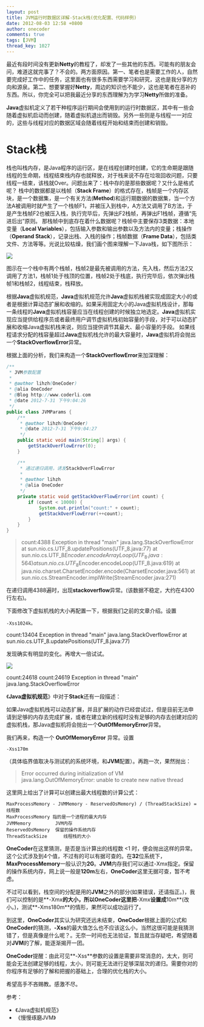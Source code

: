 ```yaml
---
layout: post
title: JVM运行时数据区详解-Stack栈(优化配置、代码样例)
date: 2012-08-03 12:58 +0800
author: onecoder
comments: true
tags: [JVM]
thread_key: 1027
---
```

最近有段时间没有更新**Netty**的教程了，却发了一些其他的东西。可能有的朋友会问，难道这就完事了？不会的。两方面原因。第一、笔者也是需要工作的人，自然要完成好工作中的任务，这里面也有很多东西需要学习和研究，这也是我分享的方向和源泉。第二、想要掌握好**Netty**，周边的知识也不能少，这也是笔者在恶补的东西。所以，你完全可以把我最近分享的东西理解为为学习**Netty**所做的准备。

**Java**虚拟机定义了若干种程序运行期间会使用到的运行时数据区，其中有一些会随着虚拟机启动而创建，随着虚拟机退出而销毁。另外一些则是与线程一一对应的，这些与线程对应的数据区域会随着线程开始和结束而创建和销毁。

# Stack栈
栈也叫栈内存，是Java程序的运行区，是在线程创建时创建，它的生命期是跟随线程的生命期，线程结束栈内存也就释放，对于栈来说不存在垃圾回收问题，只要线程一结束，该栈就Over。问题出来了：栈中存的是那些数据呢？又什么是格式呢？
栈中的数据都是以栈帧（**Stack Frame**）的格式存在，栈帧是一个内存区块，是一个数据集，是一个有关方法(**Method**)和运行期数据的数据集，当一个方法A被调用时就产生了一个栈帧F1，并被压入到栈中，A方法又调用了B方法，于是产生栈帧F2也被压入栈，执行完毕后，先弹出F2栈帧，再弹出F1栈帧，遵循“先进后出”原则。
那栈帧中到底存在着什么数据呢？栈帧中主要保存3类数据：本地变量（**Local Variables**），包括输入参数和输出参数以及方法内的变量；栈操作（**Operand Stack**），记录出栈、入栈的操作；栈帧数据（**Frame Data**），包括类文件、方法等等。光说比较枯燥，我们画个图来理解一下Java栈，如下图所示：

![](http://onecoder.qiniudn.com/8wuliao/Ca8hLjNR/sXecH.jpg)

图示在一个栈中有两个栈帧，栈帧2是最先被调用的方法，先入栈，然后方法2又调用了方法1，栈帧1处于栈顶的位置，栈帧2处于栈底，执行完毕后，依次弹出栈帧1和栈帧2，线程结束，栈释放。

根据**Java**虚拟机规范，**Java**虚拟机规范允许**Java**虚拟机栈被实现成固定大小的或者是根据计算动态扩展和收缩的。如果采用固定大小的Java虚拟机栈设计，那每一条线程的**Java**虚拟机栈容量应当在线程创建的时候独立地选定。**Java**虚拟机实现应当提供给程序员或者最终用户调节虚拟机栈初始容量的手段，对于可以动态扩展和收缩Java虚拟机栈来说，则应当提供调节其最大、最小容量的手段。
如果线程请求分配的栈容量超过**Java**虚拟机栈允许的最大容量时，**Java**虚拟机将会抛出一个**StackOverflowError**异常。

根据上面的分析，我们来构造一个**StackOverflowError**来加深理解：

```java
/**
 * JVM参数配置
 * 
 * @author lihzh(OneCoder)
 * @alia OneCoder
 * @Blog http://www.coderli.com
 * @date 2012-7-31 下午9:04:26
 */
public class JVMParams {
	/**
	 * @author lihzh(OneCoder)
	 * @date 2012-7-31 下午9:04:27
	 */
	public static void main(String[] args) {
		getStackOverFlowError(0);
	}

	/**
	 * 通过递归调用，诱发StackOverFlowError
	 * 
	 * @author lihzh
	 * @alia OneCoder
	 */
	private static void getStackOverFlowError(int count) {
		if (count < 10000) {
			System.out.println("count:" + count);
			getStackOverFlowError(++count);
		}
	}
}
```

> 
> count:4388
Exception in thread "main" java.lang.StackOverflowError
at sun.nio.cs.UTF_8.updatePositions(UTF_8.java:77)
at sun.nio.cs.UTF_8$Encoder.encodeArrayLoop(UTF_8.java:564)
at sun.nio.cs.UTF_8$Encoder.encodeLoop(UTF_8.java:619)
at java.nio.charset.CharsetEncoder.encode(CharsetEncoder.java:561)
at sun.nio.cs.StreamEncoder.implWrite(StreamEncoder.java:271)

在递归调用4388遍时，出现**stackoverflow**异常。(该数据不稳定，大约在4300行左右)。

下面修改下虚拟机栈的大小再配置一下，根据我们之前的文章介绍。设置

```
-Xss1024k。
```

> 
count:13404
Exception in thread "main" java.lang.StackOverflowError
at sun.nio.cs.UTF_8.updatePositions(UTF_8.java:77)

发现确实有明显的变化。再增大一倍试试。

![](http://onecoder.qiniudn.com/8wuliao/Ca8hLQnZ/xIGTl.jpg)


> 
count:24618
count:24619
Exception in thread "main" java.lang.StackOverflowError

《**Java虚拟机规范**》中对于**Stack**还有一段描述：

> 
如果Java虚拟机栈可以动态扩展，并且扩展的动作已经尝试过，但是目前无法申请到足够的内存去完成扩展，或者在建立新的线程时没有足够的内存去创建对应的虚拟机栈，那Java虚拟机将会抛出一个**OutOfMemoryError**异常。

我们再来，构造一个 **OutOfMemoryError** 异常。设置

```
-Xss170m
```
（具体临界值取决与测试机的系统环境，和**JVM**配置）。再跑一次，果然抛出：

> Error occurred during initialization of VM
java.lang.OutOfMemoryError: unable to create new native thread

这里网上给出了计算可以创建出最大线程数的计算公式：

```
MaxProcessMemory - JVMMemory - ReservedOsMemory) / (ThreadStackSize) = 线程数
MaxProcessMemory 指的是一个进程的最大内存
JVMMemory         JVM内存
ReservedOsMemory  保留的操作系统内存
ThreadStackSize      线程栈的大小
```

**OneCoder**在这里猜测，是否是当计算出的线程数 <1 时，便会抛出这样的异常。这个公式涉及到4个值，不过有的可以有据可查的。在**32**位系统下，**MaxProcessMemory**一般认识为**2G**。**JVM**内存我们可以通过-Xmx指定。保留的操作系统内存，网上说一般是**120m**左右，**OneCoder**这里无据可查，暂不考虑。

不过可以看到，栈空间的分配是用的**JVM**之外的部分(如果错误，还请指正。)，我们可以控制的是**-Xmx**的大小，所以OneCoder这里把**-Xmx**设置成**10m**(改小。)，测试**-Xms180m**的情形，果然可以成功运行了。

到这里，**OneCoder**其实认为研究还远未结束，**OneCoder**根据上面的公式和**OneCoder**的猜测，**-Xss**的最大值怎么也不应该这么小，当然这很可能是我猜测错了，但是真像是什么呢？。无奈一时间也无法验证，暂且就当存疑吧，希望随着对**JVM**的了解，能逐渐揭开一团。

**OneCoder**提醒：由此可见**-Xss**参数的设置是需要非常消息的，太大，则可能会无法创建足够的线程，太小，则可能无法进行足够深层次的递归。需要你对的你程序有足够的了解和把握的基础上，合理的优化栈的大小。

希望高手不吝赐教。感激不尽。

参考：

- 《Java虚拟机规范》
- 《慢慢琢磨JVM》
